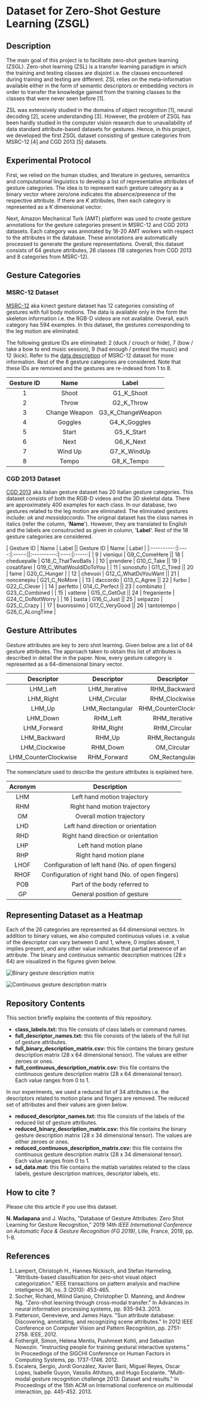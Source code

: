 # Dataset for Zero-Shot Gesture Learning (ZSGL)

## Description
The main goal of this project is to facilitate zero-shot gesture learning (ZSGL). Zero-shot learning (ZSL) is a transfer learning paradigm in which the training and testing classes are disjoint i.e. the classes encountered during training and testing are different. ZSL relies on the meta-information available either in the form of semantic descriptors or embedding vectors in order to transfer the knowledge gained from the training classes to the classes that were never seen before [1].

ZSL was extensively studied in the domains of object recognition [1], neural decoding [2], scene understanding [3]. However, the problem of ZSGL has been hardly studied in the computer vision research due to unavailability of data standard attribute-based datasets for gestures. Hence, in this project, we developed the first ZSGL dataset consisting of gesture categories from MSRC-12 [4] and CGD 2013 [5] datasets.

## Experimental Protocol

First, we relied on the human studies, and literature in gestures, semantics and computational linguistics to develop a list of representative attributes of gesture categories. The idea is to represent each gesture category as a binary vector where zero/one indicates the absence/presence of the respective attribute. If there are *K* attributes, then each category is represented as a *K* dimensional vector.

Next, Amazon Mechanical Turk (AMT) platform was used to create gesture annotations for the gesture categories present in MSRC-12 and CGD 2013 datasets. Each category was annotated by 18-20 AMT workers with respect to the attributes in the database. These annotations are automatically processed to generate the gesture representations. Overall, this dataset consists of 64 gesture attributes, 26 classes (18 categories from CGD 2013 and 8 categories from MSRC-12).

## Gesture Categories

### MSRC-12 Dataset
[MSRC-12](https://www.microsoft.com/en-us/download/details.aspx?id=52283) aka kinect gesture dataset has 12 categories consisting of gestures with full body motions. The data is available only in the form the skeleton information i.e. the RGB-D videos are not available. Overall, each category has 594 examples. In this dataset, the gestures corresponding to the leg motion are eliminated.

The following gesture IDs are eliminated: 2 (duck / crouch or hide), 7 (bow / take a bow to end music session), 9 (had enough / protest the music) and 12 (kick). Refer to the [data description](https://nanopdf.com/download/this-document-microsoft-research_pdf) of MSRC-12 dataset for more information. Rest of the 8 gesture categories are considered. Note that these IDs are removed and the gestures are re-indexed from 1 to 8.

| Gesture ID | Name | Label |
|:----------:|:----:|:-----:|
|      1     | Shoot        | G1_K_Shoot        |
|      2     |Throw         | G2_K_Throw        |
|      3     |Change Weapon | G3_K_ChangeWeapon |
|      4     | Goggles      | G4_K_Goggles      |
|      5     |Start         | G5_K_Start        |
|      6     |Next          | G6_K_Next         |
|      7     |Wind Up       | G7_K_WindUp       |
|      8     |Tempo         | G8_K_Tempo        |

### CGD 2013 Dataset
[CGD 2013](http://gesture.chalearn.org/2013-multi-modal-challenge/data-2013-challenge) aka italian gesture dataset has 20 italian gesture categories. This dataset consists of both the RGB-D videos and the 3D skeletal data. There are approximately 400 examples for each class. In our database, two gestures related to the leg motion are eliminated. The eliminated gestures include: *ok* and *messidaccordo*. The original dataset has the class names in italics (refer the column, '**Name**'). However, they are translated to English and the labels are consutructed as given in column, '**Label**'. Rest of the 18 gesture categories are considered.


| Gesture ID | Name | Label || Gesture ID | Name | Label |
|:----------:|:----:|:-----:||:----------:|:----:|:-----:|
| 9  | vieniqui         | G9_C_ComeHere       || 18 | cheduepalle   | G18_C_ThatTwoBalls      |
| 10 | prendere         | G10_C_Take          || 19 | cosatifarei   | G19_C_WhatWouldIDoToYou |
| 11 | sonostufo        | G11_C_Tired         || 20 | fame          | G20_C_Hunger            |
| 12 | chevuoi          | G12_C_WhatDoYouWant || 21 | noncenepiu    | G21_C_NoMore            |
| 13 | daccordo         | G13_C_Agree         || 22 | furbo         | G22_C_Clever            |
| 14 | perfetto         | G14_C_Perfect       || 23 | combinato     | G23_C_Combined          |
| 15 | vattene          | G15_C_GetOut        || 24 | freganiente   | G24_C_DoNotWorry        |
| 16 | basta            | G16_C_Just          || 25 | seipazzo      | G25_C_Crazy             |
| 17 | buonissimo       | G17_C_VeryGood      || 26 | tantotempo    | G26_C_ALongTime         |


## Gesture Attributes
Gesture attributes are key to zero shot learning. Given below are a list of 64 gesture attributes. The approach taken to obtain this list of attributes is described in detail the in the paper. Now, every gesture category is represented as a 64-dimensional binary vector.

| Descriptor | Descriptor | Descriptor | Descriptor | Descriptor | Descriptor | Descriptor | Descriptor |
|:-:|:-:|:-:|:-:|:-:|:-:|:-:|:-:|
| LHM_Left | LHM_Iterative | RHM_Backward | OM_Inward | RHD_Left | LHOF_2 | RHOF_4 | POB_Eyes |
| LHM_Right | LHM_Circular | RHM_Clockwise | OM_Outward | RHD_Right | LHOF_3 | RHOF_5 | POB_Nose |
| LHM_Up | LHM_Rectangular | RHM_CounterClockwise | LHD_Left | RHD_Up | LHOF_4 | LHP_Coronal | POB_Mouth |
| LHM_Down | RHM_Left | RHM_Iterative | LHD_Right | RHD_Down | LHOF_5 | LHP_Sagittal | POB_Ear |
| LHM_Forward | RHM_Right | RHM_Circular | LHD_Up | RHD_Forward | RHOF_0 | LHP_Transverse | POB_Head |
| LHM_Backward | RHM_Up | RHM_Rectangular | LHD_Down | RHD_Backward | RHOF_1 | RHP_Coronal | GP_AboveEyes |
| LHM_Clockwise | RHM_Down | OM_Circular | LHD_Forward | LHOF_0 | RHOF_2 | RHP_Sagittal | GP_BetweenEyesAndChest |
| LHM_CounterClockwise | RHM_Forward | OM_Rectangular | LHD_Backward | LHOF_1 | RHOF_3 | RHP_Transverse | GP_BelowChest |

The nomenclature used to describe the gesture attributes is explained here.

| Acronym | Description |
|:-:|:-:|
|LHM|Left hand motion trajectory|
|RHM|Right hand motion trajectory|
|OM|Overall motion trajectory|
|LHD|Left hand direction or orientation|
|RHD|Right hand direction or orientation|
|LHP|Left hand motion plane|
|RHP|Right hand motion plane|
|LHOF|Configuration of left hand (No. of open fingers)|
|RHOF|Configuration of right hand (No. of open fingers)|
|POB|Part of the body referred to|
|GP|General position of gesture|

## Representing Dataset as a Heatmap
Each of the 26 categories are represented as 64 dimensional vectors. In addition to binary values, we also computed continuous values i.e. a value of the descriptor can vary between 0 and 1, where, 0 implies absent, 1 implies present, and any other value indicates that partial presence of an attribute. The binary and continuous semantic description matrices (28 x 64) are visualized in the figures given below.

![Binary gesture description matrix](../master/figures/binary-sd-heatmap.png)

![Continuous gesture description matrix](../master/figures/continuous-sd-heatmap.png)

## Repository Contents
This section briefly explains the contents of this repository.
* **class_labels.txt:** this file consists of class labels or command names.
* **full_descriptor_names.txt:** this file consists of the labels of the full list of gesture attributes.
* **full_binary_description_matrix.csv:** this file contains the binary gesture description matrix (28 x 64 dimensional tensor). The values are either zeroes or ones.
* **full_continuous_description_matrix.csv:** this file contains the continuous gesture description matrix (28 x 64 dimensional tensor). Each value ranges from 0 to 1.

In our experiments, we used a reduced list of 34 attributes i.e. the descriptors related to motion plane and fingers are removed. The reduced set of attributes and their values are given below.

* **reduced_descriptor_names.txt:** this file consists of the labels of the reduced list of gesture attributes.
* **reduced_binary_description_matrix.csv:** this file contains the binary gesture description matrix (28 x 34 dimensional tensor). The values are either zeroes or ones.
* **reduced_continuous_description_matrix.csv:** this file contains the continuous gesture description matrix (28 x 34 dimensional tensor). Each value ranges from 0 to 1.
* **sd_data.mat:** this file contains the matlab variables related to the class labels, gesture description matrices, descriptor labels, etc.


## How to cite ?

Please cite this article if you use this dataset.

**N. Madapana** and J. Wachs, "Database of Gesture Attributes: Zero Shot Learning for Gesture Recognition," 2019 14th *IEEE International Conference on Automatic Face & Gesture Recognition (FG 2019)*, Lille, France, 2019, pp. 1-8.

## References
1. Lampert, Christoph H., Hannes Nickisch, and Stefan Harmeling. "Attribute-based classification for zero-shot visual object categorization." IEEE transactions on pattern analysis and machine intelligence 36, no. 3 (2013): 453-465.
2. Socher, Richard, Milind Ganjoo, Christopher D. Manning, and Andrew Ng. "Zero-shot learning through cross-modal transfer." In Advances in neural information processing systems, pp. 935-943. 2013.
3. Patterson, Genevieve, and James Hays. "Sun attribute database: Discovering, annotating, and recognizing scene attributes." In 2012 IEEE Conference on Computer Vision and Pattern Recognition, pp. 2751-2758. IEEE, 2012.
4. Fothergill, Simon, Helena Mentis, Pushmeet Kohli, and Sebastian Nowozin. "Instructing people for training gestural interactive systems." In Proceedings of the SIGCHI Conference on Human Factors in Computing Systems, pp. 1737-1746. 2012.
5. Escalera, Sergio, Jordi Gonzàlez, Xavier Baró, Miguel Reyes, Oscar Lopes, Isabelle Guyon, Vassilis Athitsos, and Hugo Escalante. "Multi-modal gesture recognition challenge 2013: Dataset and results." In Proceedings of the 15th ACM on International conference on multimodal interaction, pp. 445-452. 2013.
